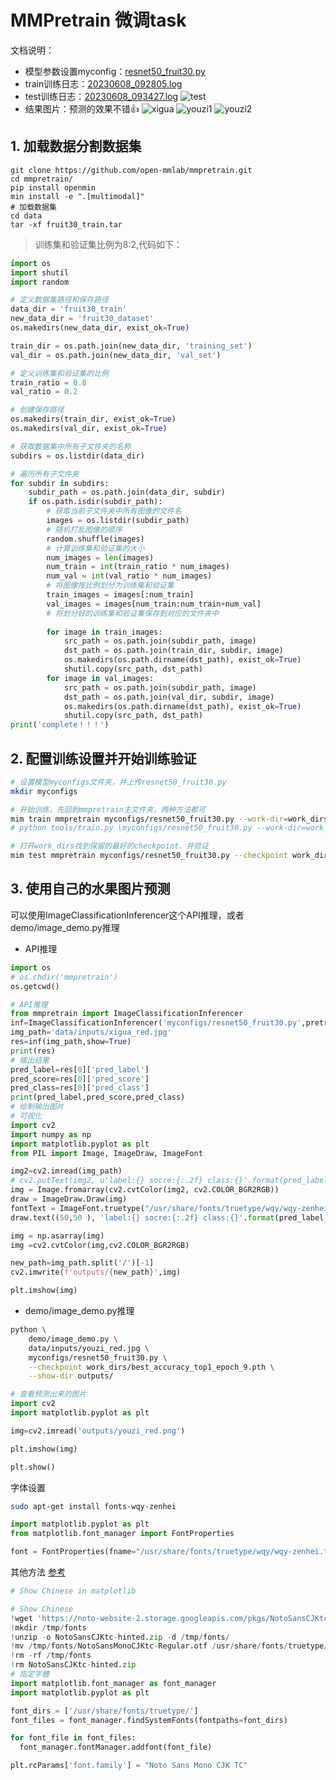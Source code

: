 # MMPretrain 微调task
文档说明：
- 模型参数设置myconfig：[resnet50_fruit30.py](https://github.com/fuyueagain/MMlab_train/blob/main/02_MMPretrain/resnet50_fruit30.py)
- train训练日志：[20230608_092805.log](https://github.com/fuyueagain/MMlab_train/blob/main/02_MMPretrain/20230608_092805.log)
- test训练日志：[20230608_093427.log](https://github.com/fuyueagain/MMlab_train/blob/main/02_MMPretrain/20230608_093427.log)
![test](https://github.com/fuyueagain/MMlab_train/blob/main/02_MMPretrain/test_res.jpg)
- 结果图片：预测的效果不错👍
![xigua](https://github.com/fuyueagain/MMlab_train/blob/main/02_MMPretrain/xigua_res.jpg)
![youzi1](https://github.com/fuyueagain/MMlab_train/blob/main/02_MMPretrain/youzi_red.png)
![youzi2](https://github.com/fuyueagain/MMlab_train/blob/main/02_MMPretrain/youzi_res.jpg)

## 1. 加载数据分割数据集
``` shell
git clone https://github.com/open-mmlab/mmpretrain.git
cd mmpretrain/
pip install openmin
min install -e ".[multimodal]" 
# 加载数据集
cd data
tar -xf fruit30_train.tar 
```
> 训练集和验证集比例为8:2,代码如下：

``` python
import os
import shutil
import random

# 定义数据集路径和保存路径
data_dir = 'fruit30_train'
new_data_dir = 'fruit30_dataset'
os.makedirs(new_data_dir, exist_ok=True)

train_dir = os.path.join(new_data_dir, 'training_set')
val_dir = os.path.join(new_data_dir, 'val_set')

# 定义训练集和验证集的比例
train_ratio = 0.8
val_ratio = 0.2

# 创建保存路径
os.makedirs(train_dir, exist_ok=True)
os.makedirs(val_dir, exist_ok=True)

# 获取数据集中所有子文件夹的名称
subdirs = os.listdir(data_dir)

# 遍历所有子文件夹
for subdir in subdirs:
    subdir_path = os.path.join(data_dir, subdir)
    if os.path.isdir(subdir_path):
        # 获取当前子文件夹中所有图像的文件名
        images = os.listdir(subdir_path)
        # 随机打乱图像的顺序
        random.shuffle(images)
        # 计算训练集和验证集的大小
        num_images = len(images)
        num_train = int(train_ratio * num_images)
        num_val = int(val_ratio * num_images)
        # 将图像按比例划分为训练集和验证集
        train_images = images[:num_train]
        val_images = images[num_train:num_train+num_val]
        # 将划分好的训练集和验证集保存到对应的文件夹中
        
        for image in train_images:
            src_path = os.path.join(subdir_path, image)
            dst_path = os.path.join(train_dir, subdir, image)
            os.makedirs(os.path.dirname(dst_path), exist_ok=True)
            shutil.copy(src_path, dst_path)
        for image in val_images:
            src_path = os.path.join(subdir_path, image)
            dst_path = os.path.join(val_dir, subdir, image)
            os.makedirs(os.path.dirname(dst_path), exist_ok=True)
            shutil.copy(src_path, dst_path)
print('complete！！！')
```

## 2. 配置训练设置并开始训练验证
```bash
# 设置模型myconfigs文件夹，并上传resnet50_fruit30.py
mkdir myconfigs

# 开始训练，先回到mmpretrain主文件夹，两种方法都可
mim train mmpretrain myconfigs/resnet50_fruit30.py --work-dir=work_dirs
# python tools/train.py \myconfigs/resnet50_fruit30.py --work-dir=work_dirs

# 打开work_dirs找到保留的最好的checkpoint，并验证
mim test mmpretrain myconfigs/resnet50_fruit30.py --checkpoint work_dirs/best_accuracy_top1_epoch_9.pth
```

## 3. 使用自己的水果图片预测
可以使用ImageClassificationInferencer这个API推理，或者demo/image_demo.py推理
- API推理
```python
import os
# os.chdir('mmpretrain')
os.getcwd()

# API推理
from mmpretrain import ImageClassificationInferencer
inf=ImageClassificationInferencer('myconfigs/resnet50_fruit30.py',pretrained='work_dirs/best_accuracy_top1_epoch_9.pth')
img_path='data/inputs/xigua_red.jpg'
res=inf(img_path,show=True)
print(res)
# 输出结果
pred_label=res[0]['pred_label']
pred_score=res[0]['pred_score']
pred_class=res[0]['pred_class']
print(pred_label,pred_score,pred_class)
# 绘制输出图片
# 可视化
import cv2
import numpy as np
import matplotlib.pyplot as plt
from PIL import Image, ImageDraw, ImageFont

img2=cv2.imread(img_path)
# cv2.putText(img2, u'label:{} socre:{:.2f} class:{}'.format(pred_label,pred_score,pred_class), (100, 250), font, 1, (255, 255, 255), 2, cv2.LINE_AA,fontFile=font_file)
img = Image.fromarray(cv2.cvtColor(img2, cv2.COLOR_BGR2RGB))
draw = ImageDraw.Draw(img)
fontText = ImageFont.truetype("/usr/share/fonts/truetype/wqy/wqy-zenhei.ttc", 30, encoding="utf-8")
draw.text((50,50 ), 'label:{} socre:{:.2f} class:{}'.format(pred_label,pred_score,pred_class), (255,255,255), font=fontText)

img = np.asarray(img)
img =cv2.cvtColor(img,cv2.COLOR_BGR2RGB)

new_path=img_path.split('/')[-1]
cv2.imwrite(f'outputs/{new_path}',img)

plt.imshow(img)
```
- demo/image_demo.py推理
```bash
python \
    demo/image_demo.py \
    data/inputs/youzi_red.jpg \
    myconfigs/resnet50_fruit30.py \
    --checkpoint work_dirs/best_accuracy_top1_epoch_9.pth \
    --show-dir outputs/
```

```python
# 查看预测出来的图片
import cv2
import matplotlib.pyplot as plt

img=cv2.imread('outputs/youzi_red.png')

plt.imshow(img)

plt.show()
```

字体设置
```bash
sudo apt-get install fonts-wqy-zenhei
```

```python
import matplotlib.pyplot as plt
from matplotlib.font_manager import FontProperties

font = FontProperties(fname="/usr/share/fonts/truetype/wqy/wqy-zenhei.ttc", size=12)
```


其他方法 [参考](https://sujingjhong.com/posts/how-to-show-matplotlib-visual-packages-in-chinese-on-colab/)
```python
# Show Chinese in matplotlib

# Show Chinese
!wget 'https://noto-website-2.storage.googleapis.com/pkgs/NotoSansCJKtc-hinted.zip'
!mkdir /tmp/fonts
!unzip -o NotoSansCJKtc-hinted.zip -d /tmp/fonts/
!mv /tmp/fonts/NotoSansMonoCJKtc-Regular.otf /usr/share/fonts/truetype/NotoSansMonoCJKtc-Regular.otf -f
!rm -rf /tmp/fonts
!rm NotoSansCJKtc-hinted.zip
# 指定字體
import matplotlib.font_manager as font_manager
import matplotlib.pyplot as plt

font_dirs = ['/usr/share/fonts/truetype/']
font_files = font_manager.findSystemFonts(fontpaths=font_dirs)

for font_file in font_files:
  font_manager.fontManager.addfont(font_file)

plt.rcParams['font.family'] = "Noto Sans Mono CJK TC"
```
